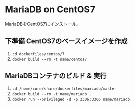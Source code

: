 # MariaDB on CentOS7

MariaDBをCentOS7にインストール。

## 下準備 CentOS7のベースイメージを作成

1. `cd dockerfiles/centos/7`
2. `docker build --rm -t name/centos7`

## MariaDBコンテナのビルド & 実行

1. `cd /home/core/share/dockerfiles/mariadb/master`
2. `docker build --rm -t name/mariadb .`
3. `docker run --privileged -d -p 3306:3306 name/mariadb`
